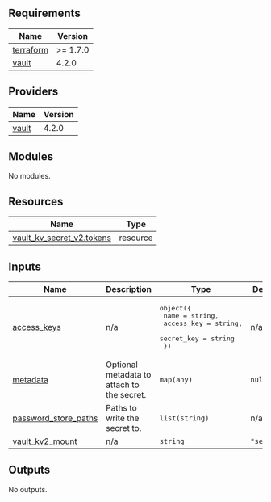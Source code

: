 <!-- BEGIN_TF_DOCS -->
## Requirements

| Name | Version |
|------|---------|
| <a name="requirement_terraform"></a> [terraform](#requirement\_terraform) | >= 1.7.0 |
| <a name="requirement_vault"></a> [vault](#requirement\_vault) | 4.2.0 |

## Providers

| Name | Version |
|------|---------|
| <a name="provider_vault"></a> [vault](#provider\_vault) | 4.2.0 |

## Modules

No modules.

## Resources

| Name | Type |
|------|------|
| [vault_kv_secret_v2.tokens](https://registry.terraform.io/providers/hashicorp/vault/4.2.0/docs/resources/kv_secret_v2) | resource |

## Inputs

| Name | Description | Type | Default | Required |
|------|-------------|------|---------|:--------:|
| <a name="input_access_keys"></a> [access\_keys](#input\_access\_keys) | n/a | <pre>object({<br/>    name       = string,<br/>    access_key = string,<br/>    secret_key = string<br/>  })</pre> | n/a | yes |
| <a name="input_metadata"></a> [metadata](#input\_metadata) | Optional metadata to attach to the secret. | `map(any)` | `null` | no |
| <a name="input_password_store_paths"></a> [password\_store\_paths](#input\_password\_store\_paths) | Paths to write the secret to. | `list(string)` | n/a | yes |
| <a name="input_vault_kv2_mount"></a> [vault\_kv2\_mount](#input\_vault\_kv2\_mount) | n/a | `string` | `"secret"` | no |

## Outputs

No outputs.
<!-- END_TF_DOCS -->